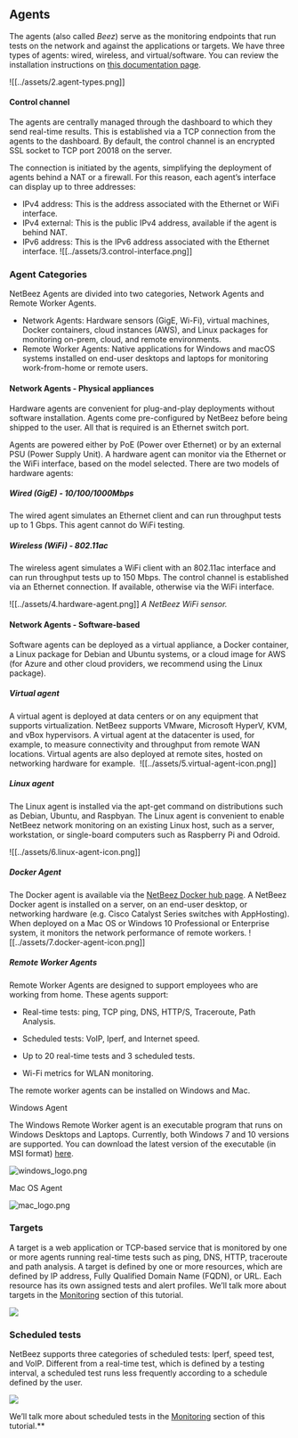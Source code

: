 ## Agents
The agents (also called *Beez*) serve as the monitoring endpoints that run tests on the network and against the applications or targets. We have three types of agents: wired, wireless, and virtual/software. You can review the installation instructions on [this documentation page](https://netbeez.zendesk.com/hc/en-us/articles/204333545-Agent-Types). 

![[../assets/2.agent-types.png]]
#### Control channel

The agents are centrally managed through the dashboard to which they send real-time results. This is established via a TCP connection from the agents to the dashboard. By default, the control channel is an encrypted SSL socket to TCP port 20018 on the server. 

The connection is initiated by the agents, simplifying the deployment of agents behind a NAT or a firewall. For this reason, each agent’s interface can display up to three addresses:

- IPv4 address: This is the address associated with the Ethernet or WiFi interface.
- IPv4 external: This is the public IPv4 address, available if the agent is behind NAT.
- IPv6 address: This is the IPv6 address associated with the Ethernet interface.
![[../assets/3.control-interface.png]]
### Agent Categories

NetBeez Agents are divided into two categories, Network Agents and Remote Worker Agents.

- Network Agents: Hardware sensors (GigE, Wi-Fi), virtual machines, Docker containers, cloud instances (AWS), and Linux packages for monitoring on-prem, cloud, and remote environments.
- Remote Worker Agents: Native applications for Windows and macOS systems installed on end-user desktops and laptops for monitoring work-from-home or remote users.
#### Network Agents - Physical appliances

Hardware agents are convenient for plug-and-play deployments without software installation. Agents come pre-configured by NetBeez before being shipped to the user. All that is required is an Ethernet switch port.

Agents are powered either by PoE (Power over Ethernet) or by an external PSU (Power Supply Unit). A hardware agent can monitor via the Ethernet or the WiFi interface, based on the model selected. There are two models of hardware agents:
##### Wired (GigE) - 10/100/1000Mbps

The wired agent simulates an Ethernet client and can run throughput tests up to 1 Gbps. This agent cannot do WiFi testing.

##### Wireless (WiFi) - 802.11ac

The wireless agent simulates a WiFi client with an 802.11ac interface and can run throughput tests up to 150 Mbps. The control channel is established via an Ethernet connection. If available, otherwise via the WiFi interface.

![[../assets/4.hardware-agent.png]]
*A NetBeez WiFi sensor.*

#### Network Agents - Software-based
Software agents can be deployed as a virtual appliance, a Docker container, a Linux package for Debian and Ubuntu systems, or a cloud image for AWS (for Azure and other cloud providers, we recommend using the Linux package).
##### Virtual agent
A virtual agent is deployed at data centers or on any equipment that supports virtualization. NetBeez supports VMware, Microsoft HyperV, KVM, and vBox hypervisors. A virtual agent at the datacenter is used, for example, to measure connectivity and throughput from remote WAN locations. Virtual agents are also deployed at remote sites, hosted on networking hardware for example. 
![[../assets/5.virtual-agent-icon.png]]

##### Linux agent
The Linux agent is installed via the apt-get command on distributions such as Debian, Ubuntu, and Raspbyan. The Linux agent is convenient to enable NetBeez network monitoring on an existing Linux host, such as a server, workstation, or single-board computers such as Raspberry Pi and Odroid.

![[../assets/6.linux-agent-icon.png]]

##### Docker Agent
The Docker agent is available via the [NetBeez Docker hub page](https://hub.docker.com/r/netbeez/nb-agent). A NetBeez Docker agent is installed on a server, on an end-user desktop, or networking hardware (e.g. Cisco Catalyst Series switches with AppHosting). When deployed on a Mac OS or Windows 10 Professional or Enterprise system, it monitors the network performance of remote workers.
![[../assets/7.docker-agent-icon.png]]
##### Remote Worker Agents

Remote Worker Agents are designed to support employees who are working from home. These agents support:

- Real-time tests: ping, TCP ping, DNS, HTTP/S, Traceroute, Path Analysis.
    
- Scheduled tests: VoIP, Iperf, and Internet speed.
    
- Up to 20 real-time tests and 3 scheduled tests.
    
- Wi-Fi metrics for WLAN monitoring.
    

The remote worker agents can be installed on Windows and Mac.

Windows Agent

The Windows Remote Worker agent is an executable program that runs on Windows Desktops and Laptops. Currently, both Windows 7 and 10 versions are supported. You can download the latest version of the executable (in MSI format) [here](https://github.com/netbeez/windows/releases/latest).

![windows_logo.png](https://lh5.googleusercontent.com/FGCRICpsLYVDqAOSMHw6hRUHpz99-Wyoh-MApDYsRwUVBzGljMzMMlwQt_CoZ9Yr0xc0mBxtJxyTUmNzVYWeP5Af13ebbakMs2uDoK9_viwjpuqAzwwFnPL7gce3AgGWpXo3t9T_KLyDClMrwoV5IbU)

Mac OS Agent

![mac_logo.png](https://lh6.googleusercontent.com/2TmFRf4DrQLGg14Ml88jsu4yvqlzldu9KiXs8BaMKwY0JAr9ovD_X6kmmAHZkryY1L42QOxMwPhgfTncSx71CpCxMRFDOxEhNXvOQ-IaHkCxXhIPHSR1MmKCLajUDhnYOB7qG2gza9mfKMoIJFed2LM)

### Targets

A target is a web application or TCP-based service that is monitored by one or more agents running real-time tests such as ping, DNS, HTTP, traceroute and path analysis. A target is defined by one or more resources, which are defined by IP address, Fully Qualified Domain Name (FQDN), or URL. Each resource has its own assigned tests and alert profiles. We’ll talk more about targets in the [Monitoring](https://docs.google.com/document/d/1GsIWkWI3mMj2xqG0Ce_1BNrb8t8RhePK_bokT24sjo4/edit#heading=h.f8ca4ozijm9s) section of this tutorial.

  

![](https://lh4.googleusercontent.com/obdX4zZWzimlqHJbxZWhQwv_4YnPZsEa3tCS0BGj_pFcm_5AgKA_-_mH9MOJ3pwyMI3s1F2Wo1m6ZahWgeJoCh4YoFs1c-DavjhBPaP7CzCAeKfhAxgL8a5kBflSgXnug2HwyDmsSDwA6FkQkik_YiA)

### Scheduled tests

NetBeez supports three categories of scheduled tests: Iperf, speed test, and VoIP. Different from a real-time test, which is defined by a testing interval, a scheduled test runs less frequently according to a schedule defined by the user.

  

![](https://lh4.googleusercontent.com/TMCbutMpRMNi0oXVbKuwCW49GcC3o9b8yB1yzxaaatYtnLpMS7mXn4Yf2KVkgcLksBywFXWBPFONjfJlqIrsVfLlNqATCazJiq_UVKqHZzS08Q1EY-_mVf15TVcxl1yC47g_rz3RpZ9zuf7iFlwY7h0)

  
We’ll talk more about scheduled tests in the [Monitoring](https://docs.google.com/document/d/1GsIWkWI3mMj2xqG0Ce_1BNrb8t8RhePK_bokT24sjo4/edit#heading=h.f8ca4ozijm9s) section of this tutorial.**